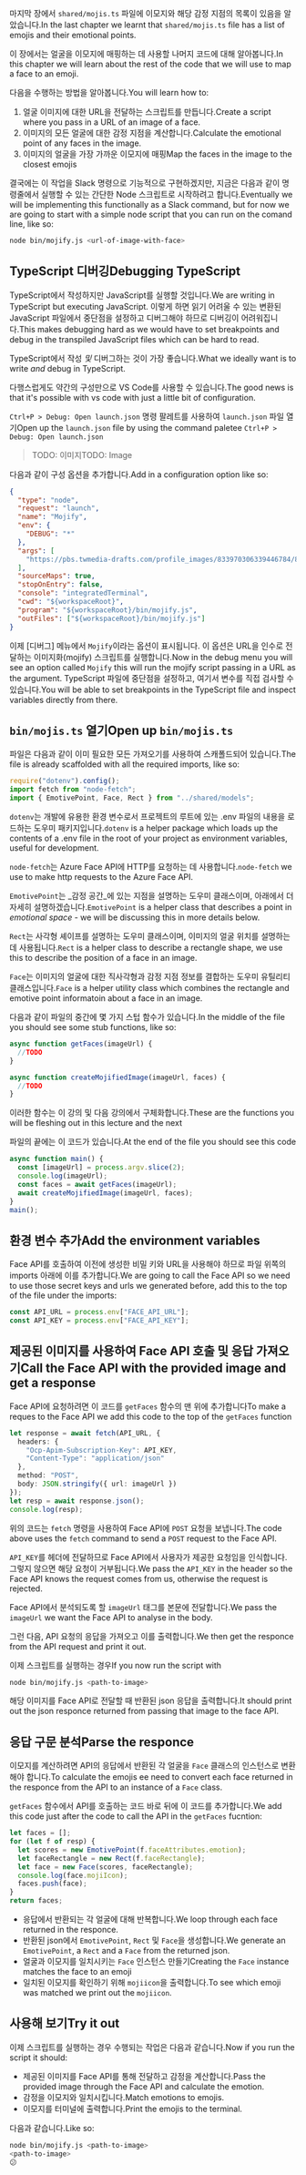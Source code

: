 <span data-ttu-id="11dd2-101">마지막 장에서 `shared/mojis.ts` 파일에 이모지와 해당 감정 지점의 목록이 있음을 알았습니다.</span><span class="sxs-lookup"><span data-stu-id="11dd2-101">In the last chapter we learnt that `shared/mojis.ts` file has a list of emojis and their emotional points.</span></span>

<span data-ttu-id="11dd2-102">이 장에서는 얼굴을 이모지에 매핑하는 데 사용할 나머지 코드에 대해 알아봅니다.</span><span class="sxs-lookup"><span data-stu-id="11dd2-102">In this chapter we will learn about the rest of the code that we will use to map a face to an emoji.</span></span>

<span data-ttu-id="11dd2-103">다음을 수행하는 방법을 알아봅니다.</span><span class="sxs-lookup"><span data-stu-id="11dd2-103">You will learn how to:</span></span>

1. <span data-ttu-id="11dd2-104">얼굴 이미지에 대한 URL을 전달하는 스크립트를 만듭니다.</span><span class="sxs-lookup"><span data-stu-id="11dd2-104">Create a script where you pass in a URL of an image of a face.</span></span>
2. <span data-ttu-id="11dd2-105">이미지의 모든 얼굴에 대한 감정 지점을 계산합니다.</span><span class="sxs-lookup"><span data-stu-id="11dd2-105">Calculate the emotional point of any faces in the image.</span></span>
3. <span data-ttu-id="11dd2-106">이미지의 얼굴을 가장 가까운 이모지에 매핑</span><span class="sxs-lookup"><span data-stu-id="11dd2-106">Map the faces in the image to the closest emojis</span></span>

<span data-ttu-id="11dd2-107">결국에는 이 작업을 Slack 명령으로 기능적으로 구현하겠지만, 지금은 다음과 같이 명령줄에서 실행할 수 있는 간단한 Node 스크립트로 시작하려고 합니다.</span><span class="sxs-lookup"><span data-stu-id="11dd2-107">Eventually we will be implementing this functionally as a Slack command, but for now we are going to start with a simple node script that you can run on the comand line, like so:</span></span>

```bash
node bin/mojify.js <url-of-image-with-face>
```

## <a name="debugging-typescript"></a><span data-ttu-id="11dd2-108">TypeScript 디버깅</span><span class="sxs-lookup"><span data-stu-id="11dd2-108">Debugging TypeScript</span></span>

<span data-ttu-id="11dd2-109">TypeScript에서 작성하지만 JavaScript를 실행할 것입니다.</span><span class="sxs-lookup"><span data-stu-id="11dd2-109">We are writing in TypeScript but executing JavaScript.</span></span> <span data-ttu-id="11dd2-110">이렇게 하면 읽기 어려울 수 있는 변환된 JavaScript 파일에서 중단점을 설정하고 디버그해야 하므로 디버깅이 어려워집니다.</span><span class="sxs-lookup"><span data-stu-id="11dd2-110">This makes debugging hard as we would have to set breakpoints and debug in the transpiled JavaScript files which can be hard to read.</span></span>

<span data-ttu-id="11dd2-111">TypeScript에서 작성 _및_ 디버그하는 것이 가장 좋습니다.</span><span class="sxs-lookup"><span data-stu-id="11dd2-111">What we ideally want is to write _and_ debug in TypeScript.</span></span>

<span data-ttu-id="11dd2-112">다행스럽게도 약간의 구성만으로 VS Code를 사용할 수 있습니다.</span><span class="sxs-lookup"><span data-stu-id="11dd2-112">The good news is that it's possible with vs code with just a little bit of configuration.</span></span>

<span data-ttu-id="11dd2-113">`Ctrl+P > Debug: Open launch.json` 명령 팔레트를 사용하여 `launch.json` 파일 열기</span><span class="sxs-lookup"><span data-stu-id="11dd2-113">Open up the `launch.json` file by using the command paletee `Ctrl+P > Debug: Open launch.json`</span></span>

> <span data-ttu-id="11dd2-114">TODO: 이미지</span><span class="sxs-lookup"><span data-stu-id="11dd2-114">TODO: Image</span></span>

<span data-ttu-id="11dd2-115">다음과 같이 구성 옵션을 추가합니다.</span><span class="sxs-lookup"><span data-stu-id="11dd2-115">Add in a configuration option like so:</span></span>

```json
{
  "type": "node",
  "request": "launch",
  "name": "Mojify",
  "env": {
    "DEBUG": "*"
  },
  "args": [
    "https://pbs.twmedia-drafts.com/profile_images/833970306339446784/83MO53R9_400x400.jpg"
  ],
  "sourceMaps": true,
  "stopOnEntry": false,
  "console": "integratedTerminal",
  "cwd": "${workspaceRoot}",
  "program": "${workspaceRoot}/bin/mojify.js",
  "outFiles": ["${workspaceRoot}/bin/mojify.js"]
}
```

<span data-ttu-id="11dd2-116">이제 [디버그] 메뉴에서 `Mojify`이라는 옵션이 표시됩니다. 이 옵션은 URL을 인수로 전달하는 이미지화(mojify) 스크립트를 실행합니다.</span><span class="sxs-lookup"><span data-stu-id="11dd2-116">Now in the debug menu you will see an option called `Mojify` this will run the mojify script passing in a URL as the argument.</span></span> <span data-ttu-id="11dd2-117">TypeScript 파일에 중단점을 설정하고, 여기서 변수를 직접 검사할 수 있습니다.</span><span class="sxs-lookup"><span data-stu-id="11dd2-117">You will be able to set breakpoints in the TypeScript file and inspect variables directly from there.</span></span>

## <a name="open-up-binmojists"></a><span data-ttu-id="11dd2-118">`bin/mojis.ts` 열기</span><span class="sxs-lookup"><span data-stu-id="11dd2-118">Open up `bin/mojis.ts`</span></span>

<span data-ttu-id="11dd2-119">파일은 다음과 같이 이미 필요한 모든 가져오기를 사용하여 스캐폴드되어 있습니다.</span><span class="sxs-lookup"><span data-stu-id="11dd2-119">The file is already scaffolded with all the required imports, like so:</span></span>

```typescript
require("dotenv").config();
import fetch from "node-fetch";
import { EmotivePoint, Face, Rect } from "../shared/models";
```

<span data-ttu-id="11dd2-120">`dotenv`는 개발에 유용한 환경 변수로서 프로젝트의 루트에 있는 .env 파일의 내용을 로드하는 도우미 패키지입니다.</span><span class="sxs-lookup"><span data-stu-id="11dd2-120">`dotenv` is a helper package which loads up the contents of a .env file in the root of your project as environment variables, useful for development.</span></span>

<span data-ttu-id="11dd2-121">`node-fetch`는 Azure Face API에 HTTP를 요청하는 데 사용합니다.</span><span class="sxs-lookup"><span data-stu-id="11dd2-121">`node-fetch` we use to make http requests to the Azure Face API.</span></span>

<span data-ttu-id="11dd2-122">`EmotivePoint`는 _감정 공간_에 있는 지점을 설명하는 도우미 클래스이며, 아래에서 더 자세히 설명하겠습니다.</span><span class="sxs-lookup"><span data-stu-id="11dd2-122">`EmotivePoint` is a helper class that describes a point in _emotional space_ - we will be discussing this in more details below.</span></span>

<span data-ttu-id="11dd2-123">`Rect`는 사각형 셰이프를 설명하는 도우미 클래스이며, 이미지의 얼굴 위치를 설명하는 데 사용됩니다.</span><span class="sxs-lookup"><span data-stu-id="11dd2-123">`Rect` is a helper class to describe a rectangle shape, we use this to describe the position of a face in an image.</span></span>

<span data-ttu-id="11dd2-124">`Face`는 이미지의 얼굴에 대한 직사각형과 감정 지점 정보를 결합하는 도우미 유틸리티 클래스입니다.</span><span class="sxs-lookup"><span data-stu-id="11dd2-124">`Face` is a helper utility class which combines the rectangle and emotive point informatoin about a face in an image.</span></span>

<span data-ttu-id="11dd2-125">다음과 같이 파일의 중간에 몇 가지 스텁 함수가 있습니다.</span><span class="sxs-lookup"><span data-stu-id="11dd2-125">In the middle of the file you should see some stub functions, like so:</span></span>

```typescript
async function getFaces(imageUrl) {
  //TODO
}

async function createMojifiedImage(imageUrl, faces) {
  //TODO
}
```

<span data-ttu-id="11dd2-126">이러한 함수는 이 강의 및 다음 강의에서 구체화합니다.</span><span class="sxs-lookup"><span data-stu-id="11dd2-126">These are the functions you will be fleshing out in this lecture and the next</span></span>

<span data-ttu-id="11dd2-127">파일의 끝에는 이 코드가 있습니다.</span><span class="sxs-lookup"><span data-stu-id="11dd2-127">At the end of the file you should see this code</span></span>

```typescript
async function main() {
  const [imageUrl] = process.argv.slice(2);
  console.log(imageUrl);
  const faces = await getFaces(imageUrl);
  await createMojifiedImage(imageUrl, faces);
}
main();
```

## <a name="add-the-environment-variables"></a><span data-ttu-id="11dd2-128">환경 변수 추가</span><span class="sxs-lookup"><span data-stu-id="11dd2-128">Add the environment variables</span></span>

<span data-ttu-id="11dd2-129">Face API를 호출하여 이전에 생성한 비밀 키와 URL을 사용해야 하므로 파일 위쪽의 imports 아래에 이를 추가합니다.</span><span class="sxs-lookup"><span data-stu-id="11dd2-129">We are going to call the Face API so we need to use those secret keys and urls we generated before, add this to the top of the file under the imports:</span></span>

```typescript
const API_URL = process.env["FACE_API_URL"];
const API_KEY = process.env["FACE_API_KEY"];
```

## <a name="call-the-face-api-with-the-provided-image-and-get-a-response"></a><span data-ttu-id="11dd2-130">제공된 이미지를 사용하여 Face API 호출 및 응답 가져오기</span><span class="sxs-lookup"><span data-stu-id="11dd2-130">Call the Face API with the provided image and get a response</span></span>

<span data-ttu-id="11dd2-131">Face API에 요청하려면 이 코드를 `getFaces` 함수의 맨 위에 추가합니다</span><span class="sxs-lookup"><span data-stu-id="11dd2-131">To make a reques to the Face API we add this code to the top of the `getFaces` function</span></span>

```typescript
let response = await fetch(API_URL, {
  headers: {
    "Ocp-Apim-Subscription-Key": API_KEY,
    "Content-Type": "application/json"
  },
  method: "POST",
  body: JSON.stringify({ url: imageUrl })
});
let resp = await response.json();
console.log(resp);
```

<span data-ttu-id="11dd2-132">위의 코드는 `fetch` 명령을 사용하여 Face API에 `POST` 요청을 보냅니다.</span><span class="sxs-lookup"><span data-stu-id="11dd2-132">The code above uses the `fetch` command to send a `POST` request to the Face API.</span></span>

<span data-ttu-id="11dd2-133">`API_KEY`를 헤더에 전달하므로 Face API에서 사용자가 제공한 요청임을 인식합니다. 그렇지 않으면 해당 요청이 거부됩니다.</span><span class="sxs-lookup"><span data-stu-id="11dd2-133">We pass the `API_KEY` in the header so the Face API knows the request comes from us, otherwise the request is rejected.</span></span>

<span data-ttu-id="11dd2-134">Face API에서 분석되도록 할 `imageUrl` 태그를 본문에 전달합니다.</span><span class="sxs-lookup"><span data-stu-id="11dd2-134">We pass the `imageUrl` we want the Face API to analyse in the body.</span></span>

<span data-ttu-id="11dd2-135">그런 다음, API 요청의 응답을 가져오고 이를 출력합니다.</span><span class="sxs-lookup"><span data-stu-id="11dd2-135">We then get the responce from the API request and print it out.</span></span>

<span data-ttu-id="11dd2-136">이제 스크립트를 실행하는 경우</span><span class="sxs-lookup"><span data-stu-id="11dd2-136">If you now run the script with</span></span>

```bash
node bin/mojify.js <path-to-image>
```

<span data-ttu-id="11dd2-137">해당 이미지를 Face API로 전달할 때 반환된 json 응답을 출력합니다.</span><span class="sxs-lookup"><span data-stu-id="11dd2-137">It should print out the json responce returned from passing that image to the face API.</span></span>

## <a name="parse-the-responce"></a><span data-ttu-id="11dd2-138">응답 구문 분석</span><span class="sxs-lookup"><span data-stu-id="11dd2-138">Parse the responce</span></span>

<span data-ttu-id="11dd2-139">이모지를 계산하려면 API의 응답에서 반환된 각 얼굴을 `Face` 클래스의 인스턴스로 변환해야 합니다.</span><span class="sxs-lookup"><span data-stu-id="11dd2-139">To calculate the emojis ee need to convert each face returned in the responce from the API to an instance of a `Face` class.</span></span>

<span data-ttu-id="11dd2-140">`getFaces` 함수에서 API를 호출하는 코드 바로 뒤에 이 코드를 추가합니다.</span><span class="sxs-lookup"><span data-stu-id="11dd2-140">We add this code just after the code to call the API in the `getFaces` fucntion:</span></span>

```typescript
let faces = [];
for (let f of resp) {
  let scores = new EmotivePoint(f.faceAttributes.emotion);
  let faceRectangle = new Rect(f.faceRectangle);
  let face = new Face(scores, faceRectangle);
  console.log(face.mojiIcon);
  faces.push(face);
}
return faces;
```

- <span data-ttu-id="11dd2-141">응답에서 반환되는 각 얼굴에 대해 반복합니다.</span><span class="sxs-lookup"><span data-stu-id="11dd2-141">We loop through each face returned in the responce.</span></span>
- <span data-ttu-id="11dd2-142">반환된 json에서 `EmotivePoint`, `Rect` 및 `Face`을 생성합니다.</span><span class="sxs-lookup"><span data-stu-id="11dd2-142">We generate an `EmotivePoint`, a `Rect` and a `Face` from the returned json.</span></span>
- <span data-ttu-id="11dd2-143">얼굴과 이모지를 일치시키는 `Face` 인스턴스 만들기</span><span class="sxs-lookup"><span data-stu-id="11dd2-143">Creating the `Face` instance matches the face to an emoji</span></span>
- <span data-ttu-id="11dd2-144">일치된 이모지를 확인하기 위해 `mojiicon`을 출력합니다.</span><span class="sxs-lookup"><span data-stu-id="11dd2-144">To see which emoji was matched we print out the `mojiicon`.</span></span>

## <a name="try-it-out"></a><span data-ttu-id="11dd2-145">사용해 보기</span><span class="sxs-lookup"><span data-stu-id="11dd2-145">Try it out</span></span>

<span data-ttu-id="11dd2-146">이제 스크립트를 실행하는 경우 수행되는 작업은 다음과 같습니다.</span><span class="sxs-lookup"><span data-stu-id="11dd2-146">Now if you run the script it should:</span></span>

- <span data-ttu-id="11dd2-147">제공된 이미지를 Face API를 통해 전달하고 감정을 계산합니다.</span><span class="sxs-lookup"><span data-stu-id="11dd2-147">Pass the provided image through the Face API and calculate the emotion.</span></span>
- <span data-ttu-id="11dd2-148">감정을 이모지와 일치시킵니다.</span><span class="sxs-lookup"><span data-stu-id="11dd2-148">Match emotions to emojis.</span></span>
- <span data-ttu-id="11dd2-149">이모지를 터미널에 출력합니다.</span><span class="sxs-lookup"><span data-stu-id="11dd2-149">Print the emojis to the terminal.</span></span>

<span data-ttu-id="11dd2-150">다음과 같습니다.</span><span class="sxs-lookup"><span data-stu-id="11dd2-150">Like so:</span></span>

```bash
node bin/mojify.js <path-to-image>
<path-to-image>
😕
```
